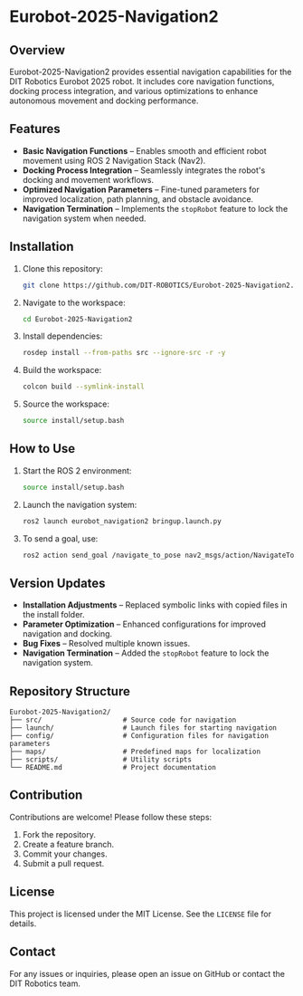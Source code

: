 # Eurobot-2025-Navigation2

## Overview
Eurobot-2025-Navigation2 provides essential navigation capabilities for the DIT Robotics Eurobot 2025 robot. It includes core navigation functions, docking process integration, and various optimizations to enhance autonomous movement and docking performance.

## Features

- **Basic Navigation Functions** – Enables smooth and efficient robot movement using ROS 2 Navigation Stack (Nav2).
- **Docking Process Integration** – Seamlessly integrates the robot's docking and movement workflows.
- **Optimized Navigation Parameters** – Fine-tuned parameters for improved localization, path planning, and obstacle avoidance.
- **Navigation Termination** – Implements the `stopRobot` feature to lock the navigation system when needed.

## Installation

1. Clone this repository:
   ```sh
   git clone https://github.com/DIT-ROBOTICS/Eurobot-2025-Navigation2.git
   ```
2. Navigate to the workspace:
   ```sh
   cd Eurobot-2025-Navigation2
   ```
3. Install dependencies:
   ```sh
   rosdep install --from-paths src --ignore-src -r -y
   ```
4. Build the workspace:
   ```sh
   colcon build --symlink-install
   ```
5. Source the workspace:
   ```sh
   source install/setup.bash
   ```

## How to Use

1. Start the ROS 2 environment:
   ```sh
   source install/setup.bash
   ```
2. Launch the navigation system:
   ```sh
   ros2 launch eurobot_navigation2 bringup.launch.py
   ```
3. To send a goal, use:
   ```sh
   ros2 action send_goal /navigate_to_pose nav2_msgs/action/NavigateToPose "{pose: {position: {x: 1.0, y: 2.0, z: 0.0}, orientation: {w: 1.0}}}"
   ```

## Version Updates

- **Installation Adjustments** – Replaced symbolic links with copied files in the install folder.
- **Parameter Optimization** – Enhanced configurations for improved navigation and docking.
- **Bug Fixes** – Resolved multiple known issues.
- **Navigation Termination** – Added the `stopRobot` feature to lock the navigation system.

## Repository Structure
```
Eurobot-2025-Navigation2/
├── src/                    # Source code for navigation
├── launch/                 # Launch files for starting navigation
├── config/                 # Configuration files for navigation parameters
├── maps/                   # Predefined maps for localization
├── scripts/                # Utility scripts
└── README.md               # Project documentation
```

## Contribution
Contributions are welcome! Please follow these steps:
1. Fork the repository.
2. Create a feature branch.
3. Commit your changes.
4. Submit a pull request.

## License
This project is licensed under the MIT License. See the `LICENSE` file for details.

## Contact
For any issues or inquiries, please open an issue on GitHub or contact the DIT Robotics team.
